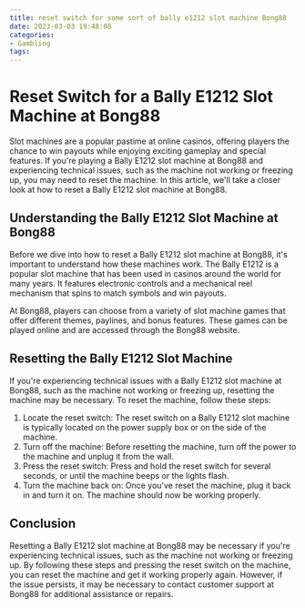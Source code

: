 ```yaml
---
title: reset switch for some sort of bally e1212 slot machine Bong88
date: 2023-03-03 19:48:08
categories:
- Gambling
tags:
---
```

# Reset Switch for a Bally E1212 Slot Machine at Bong88

Slot machines are a popular pastime at online casinos, offering players the chance to win payouts while enjoying exciting gameplay and special features. If you're playing a Bally E1212 slot machine at Bong88 and experiencing technical issues, such as the machine not working or freezing up, you may need to reset the machine. In this article, we'll take a closer look at how to reset a Bally E1212 slot machine at Bong88.

## Understanding the Bally E1212 Slot Machine at Bong88

Before we dive into how to reset a Bally E1212 slot machine at Bong88, it's important to understand how these machines work. The Bally E1212 is a popular slot machine that has been used in casinos around the world for many years. It features electronic controls and a mechanical reel mechanism that spins to match symbols and win payouts.

At Bong88, players can choose from a variety of slot machine games that offer different themes, paylines, and bonus features. These games can be played online and are accessed through the Bong88 website.

## Resetting the Bally E1212 Slot Machine

If you're experiencing technical issues with a Bally E1212 slot machine at Bong88, such as the machine not working or freezing up, resetting the machine may be necessary. To reset the machine, follow these steps:

1. Locate the reset switch: The reset switch on a Bally E1212 slot machine is typically located on the power supply box or on the side of the machine.
2. Turn off the machine: Before resetting the machine, turn off the power to the machine and unplug it from the wall.
3. Press the reset switch: Press and hold the reset switch for several seconds, or until the machine beeps or the lights flash.
4. Turn the machine back on: Once you've reset the machine, plug it back in and turn it on. The machine should now be working properly.

## Conclusion

Resetting a Bally E1212 slot machine at Bong88 may be necessary if you're experiencing technical issues, such as the machine not working or freezing up. By following these steps and pressing the reset switch on the machine, you can reset the machine and get it working properly again. However, if the issue persists, it may be necessary to contact customer support at Bong88 for additional assistance or repairs.